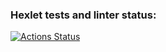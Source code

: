 ### Hexlet tests and linter status:
[![Actions Status](https://github.com/magasalamanca/data-analytics-project-100/actions/workflows/hexlet-check.yml/badge.svg)](https://github.com/magasalamanca/data-analytics-project-100/actions)